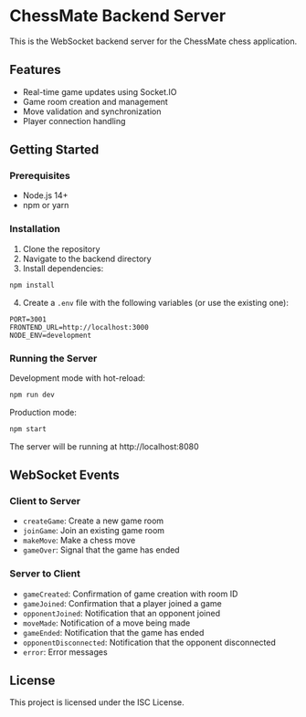 # ChessMate Backend Server

This is the WebSocket backend server for the ChessMate chess application.

## Features

- Real-time game updates using Socket.IO
- Game room creation and management
- Move validation and synchronization
- Player connection handling

## Getting Started

### Prerequisites

- Node.js 14+
- npm or yarn

### Installation

1. Clone the repository
2. Navigate to the backend directory
3. Install dependencies:

```bash
npm install
```

4. Create a `.env` file with the following variables (or use the existing one):

```
PORT=3001
FRONTEND_URL=http://localhost:3000
NODE_ENV=development
```

### Running the Server

Development mode with hot-reload:

```bash
npm run dev
```

Production mode:

```bash
npm start
```

The server will be running at http://localhost:8080

## WebSocket Events

### Client to Server

- `createGame`: Create a new game room
- `joinGame`: Join an existing game room
- `makeMove`: Make a chess move
- `gameOver`: Signal that the game has ended

### Server to Client

- `gameCreated`: Confirmation of game creation with room ID
- `gameJoined`: Confirmation that a player joined a game
- `opponentJoined`: Notification that an opponent joined
- `moveMade`: Notification of a move being made
- `gameEnded`: Notification that the game has ended
- `opponentDisconnected`: Notification that the opponent disconnected
- `error`: Error messages

## License

This project is licensed under the ISC License. 